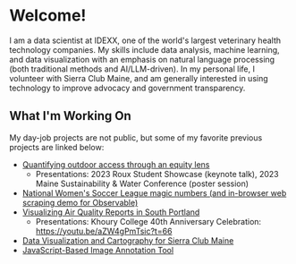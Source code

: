 # Welcome!
I am a data scientist at IDEXX, one of the world's largest veterinary health technology companies. My skills include data analysis, machine learning, and data visualization with an emphasis on natural language processing (both traditional methods and AI/LLM-driven). In my personal life, I volunteer with Sierra Club Maine, and am generally interested in using technology to improve advocacy and government transparency.

## What I'm Working On

My day-job projects are not public, but some of my favorite previous projects are linked below:

- [Quantifying outdoor access through an equity lens](philipmathieu.github.io/access)
  - Presentations: 2023 Roux Student Showcase (keynote talk), 2023 Maine Sustainability & Water Conference (poster session)
- [National Women's Soccer League magic numbers (and in-browser web scraping demo for Observable)](https://observablehq.com/@philipmathieu/nwsl-magic-numbers)
- [Visualizing Air Quality Reports in South Portland](https://cs7290.github.io/stinky/)
  - Presentations: Khoury College 40th Anniversary Celebration: https://youtu.be/aZW4gPmTsic?t=66
- [Data Visualization and Cartography for Sierra Club Maine](https://philipmathieu.github.io/scme/)
- [JavaScript-Based Image Annotation Tool](https://observablehq.com/@philipmathieu/bounding-box-with-d3)
